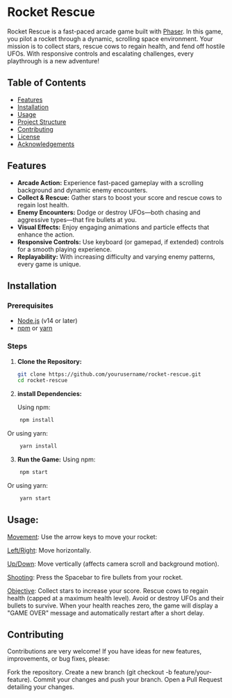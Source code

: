 # Rocket Rescue

Rocket Rescue is a fast-paced arcade game built with [Phaser](https://phaser.io/). In this game, you pilot a rocket through a dynamic, scrolling space environment. Your mission is to collect stars, rescue cows to regain health, and fend off hostile UFOs. With responsive controls and escalating challenges, every playthrough is a new adventure!

## Table of Contents

- [Features](#features)
- [Installation](#installation)
- [Usage](#usage)
- [Project Structure](#project-structure)
- [Contributing](#contributing)
- [License](#license)
- [Acknowledgements](#acknowledgements)

## Features

- **Arcade Action:** Experience fast-paced gameplay with a scrolling background and dynamic enemy encounters.
- **Collect & Rescue:** Gather stars to boost your score and rescue cows to regain lost health.
- **Enemy Encounters:** Dodge or destroy UFOs—both chasing and aggressive types—that fire bullets at you.
- **Visual Effects:** Enjoy engaging animations and particle effects that enhance the action.
- **Responsive Controls:** Use keyboard (or gamepad, if extended) controls for a smooth playing experience.
- **Replayability:** With increasing difficulty and varying enemy patterns, every game is unique.

## Installation

### Prerequisites

- [Node.js](https://nodejs.org/) (v14 or later)
- [npm](https://www.npmjs.com/) or [yarn](https://yarnpkg.com/)

### Steps

1. **Clone the Repository:**

   ```bash
   git clone https://github.com/yourusername/rocket-rescue.git
   cd rocket-rescue

2. **install Dependencies:**
    
    Using npm: 
 ```bash 
     npm install
   ```
 
Or using yarn:
```bash
    yarn install
 ```
3. **Run the Game:**
   Using npm:
 ```bash 
     npm start
   ```

Or using yarn:
```bash
    yarn start
 ```

## Usage:

<ins>Movement</ins>: Use the arrow keys to move your rocket:

<ins>Left/Right</ins>: Move horizontally.

<ins>Up/Down</ins>: Move vertically (affects camera scroll and background motion).

<ins>Shooting</ins>: Press the Spacebar to fire bullets from your rocket.

<ins>Objective</ins>:
Collect stars to increase your score.
Rescue cows to regain health (capped at a maximum health level).
Avoid or destroy UFOs and their bullets to survive.
When your health reaches zero, the game will display a "GAME OVER" message and automatically restart after a short delay.

## Contributing

Contributions are very welcome! If you have ideas for new features, improvements, or bug fixes, please:

Fork the repository.
Create a new branch (git checkout -b feature/your-feature).
Commit your changes and push your branch.
Open a Pull Request detailing your changes.